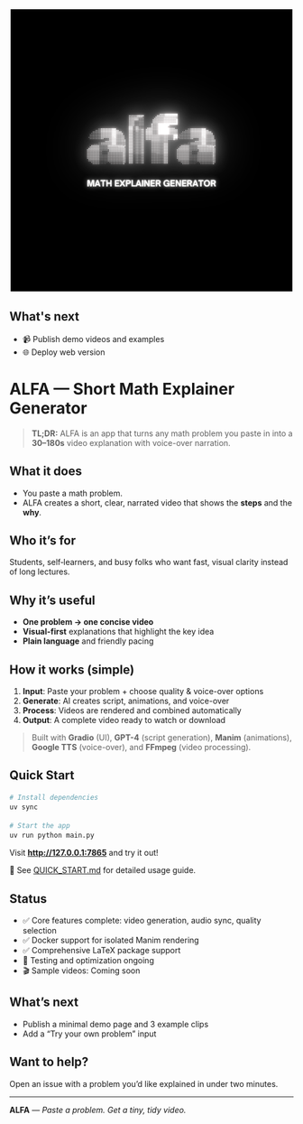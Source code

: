 <div align="center">
	<img src="assets/alfa.png" alt="ALFA Logo" height="50%" />
</div>

## What's next

* 📹 Publish demo videos and examples
* 🌐 Deploy web version

# ALFA — Short Math Explainer Generator

> **TL;DR:** ALFA is an app that turns any math problem you paste in into a **30–180s** video explanation with voice-over narration.

## What it does

* You paste a math problem.
* ALFA creates a short, clear, narrated video that shows the **steps** and the **why**.

## Who it’s for

Students, self‑learners, and busy folks who want fast, visual clarity instead of long lectures.

## Why it’s useful

* **One problem → one concise video**
* **Visual-first** explanations that highlight the key idea
* **Plain language** and friendly pacing

## How it works (simple)

1. **Input**: Paste your problem + choose quality & voice-over options
2. **Generate**: AI creates script, animations, and voice-over
3. **Process**: Videos are rendered and combined automatically
4. **Output**: A complete video ready to watch or download

> Built with **Gradio** (UI), **GPT-4** (script generation), **Manim** (animations), **Google TTS** (voice-over), and **FFmpeg** (video processing).

## Quick Start

```bash
# Install dependencies
uv sync

# Start the app
uv run python main.py
```

Visit **http://127.0.0.1:7865** and try it out!

📖 See [QUICK_START.md](QUICK_START.md) for detailed usage guide.

## Status

* ✅ Core features complete: video generation, audio sync, quality selection
* ✅ Docker support for isolated Manim rendering
* ✅ Comprehensive LaTeX package support
* 🚧 Testing and optimization ongoing
* 🎬 Sample videos: Coming soon

## What’s next

* Publish a minimal demo page and 3 example clips
* Add a “Try your own problem” input

## Want to help?

Open an issue with a problem you’d like explained in under two minutes.

---

**ALFA** — *Paste a problem. Get a tiny, tidy video.*
